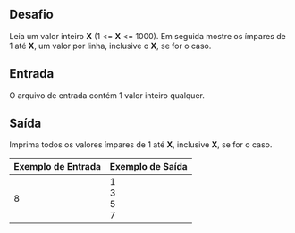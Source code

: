 ## Desafio

Leia um valor inteiro **X** (1 <= **X** <= 1000). Em seguida mostre os ímpares de 1 até **X**, um valor por linha, inclusive o **X**, se for o caso.

## Entrada

O arquivo de entrada contém 1 valor inteiro qualquer.

## Saída

Imprima todos os valores ímpares de 1 até **X**, inclusive **X**, se for o caso.

 

| Exemplo de Entrada | Exemplo de Saída       |
| ------------------ | ---------------------- |
| 8                  | 1<br />3<br />5<br />7 |